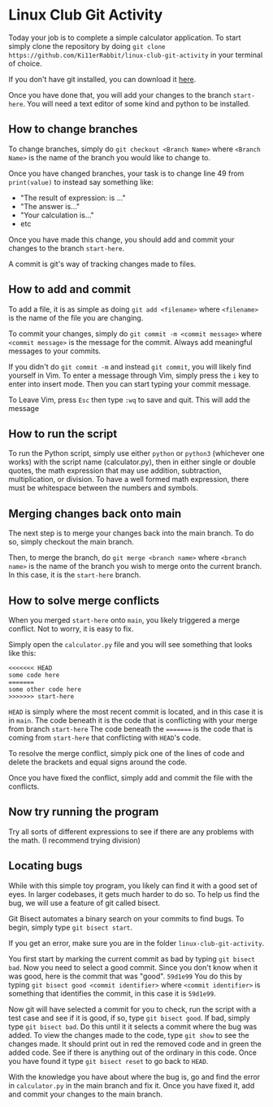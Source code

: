 # Linux Club Git Activity

Today your job is to complete a simple calculator application. To start simply clone the repository by doing `git clone https://github.com/Ki11erRabbit/linux-club-git-activity` in your terminal of choice.

If you don't have git installed, you can download it [here](https://git-scm.com/downloads).

Once you have done that, you will add your changes to the branch `start-here`. You will need a text editor of some kind and python to be installed.

## How to change branches
To change branches, simply do `git checkout <Branch Name>` where `<Branch Name>` is the name of the branch you would like to change to.

Once you have changed branches, your task is to change line 49 from `print(value)` to instead say something like:
* "The result of expression: <expression> is ..."
* "The answer is..."
* "Your calculation is..."
* etc

Once you have made this change, you should add and commit your changes to the branch `start-here`.

A commit is git's way of tracking changes made to files.

## How to add and commit
To add a file, it is as simple as doing `git add <filename>` where `<filename>` is the name of the file you are changing.

To commit your changes, simply do `git commit -m <commit message>` where `<commit message>` is the message for the commit.
Always add meaningful messages to your commits.

If you didn't do `git commit -m` and instead `git commit`, you will likely find yourself in Vim. To enter a message through Vim, simply press the `i` key to enter into insert mode.
Then you can start typing your commit message.

To Leave Vim, press `Esc` then type `:wq` to save and quit. This will add the message

## How to run the script
To run the Python script, simply use either `python` or `python3` (whichever one works) with the script name (calculator.py), then in either single or double quotes, the math expression that may use addition, subtraction, multiplication, or division.
To have a well formed math expression, there must be whitespace between the numbers and symbols.

## Merging changes back onto main
The next step is to merge your changes back into the main branch.
To do so, simply checkout the main branch.

Then, to merge the branch, do `git merge <branch name>` where `<branch name>` is the name of the branch you wish to merge onto the current branch. In this case, it is the `start-here` branch.

## How to solve merge conflicts
When you merged `start-here` onto `main`, you likely triggered a merge conflict. Not to worry, it is easy to fix.

Simply open the `calculator.py` file and you will see something that looks like this:
```
<<<<<<< HEAD
some code here
=======
some other code here
>>>>>>> start-here
```
`HEAD` is simply where the most recent commit is located, and in this case it is in `main`.
The code beneath it is the code that is conflicting with your merge from branch `start-here`
The code beneath the `=======` is the code that is coming from `start-here` that conflicting with `HEAD`'s code.

To resolve the merge conflict, simply pick one of the lines of code and delete the brackets and equal signs around the code.

Once you have fixed the conflict, simply add and commit the file with the conflicts.

## Now try running the program
Try all sorts of different expressions to see if there are any problems with the math. (I recommend trying division)

## Locating bugs
While with this simple toy program, you likely can find it with a good set of eyes. In larger codebases, it gets much harder to do so.
To help us find the bug, we will use a feature of git called bisect.

Git Bisect automates a binary search on your commits to find bugs.
To begin, simply type `git bisect start`.

If you get an error, make sure you are in the folder `linux-club-git-activity`.

You first start by marking the current commit as bad by typing `git bisect bad`.
Now you need to select a good commit. Since you don't know when it was good, here is the commit that was "good". `59d1e99`
You do this by typing `git bisect good <commit identifier>` where `<commit identifier>` is something that identifies the commit, in this case it is `59d1e99`.

Now git will have selected a commit for you to check, run the script with a test case and see if it is good, if so, type `git bisect good`. If bad, simply type `git bisect bad`.
Do this until it it selects a commit where the bug was added. To view the changes made to the code, type `git show` to see the changes made. It should print out in red the removed code and in green the added code. See if there is anything out of the ordinary in this code. Once you have found it type `git bisect reset` to go back to `HEAD`.

With the knowledge you have about where the bug is, go and find the error in `calculator.py` in the main branch and fix it. Once you have fixed it, add and commit your changes to the main branch.





